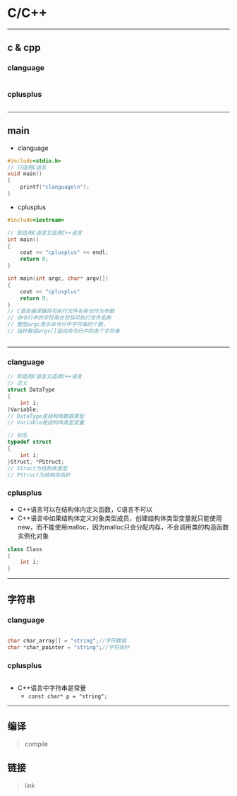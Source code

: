 # C/C++


---
## c & cpp
### clanguage

```c

```
### cplusplus
```cpp

```


---
## main

- clanguage
``` c
#include<stdio.h>
// 只适用C语言
void main()
{
    printf("clanguage\n");
}
```

- cplusplus
``` cpp
#include<iostream>

// 即适用C语言又适用C++语言
int main()
{
    cout << "cplusplus" << endl;
    return 0;
}

int main(int argc, char* argv[])
{
    cout << "cplusplus"
    return 0;
}
// C语言编译器将可执行文件名称也作为参数
// 命令行中的字符串也包括可执行文件名称
// 整型argc表示命令行中字符串的个数，
// 指针数组argv[]指向命令行中的各个字符串



```
---
### clanguage

```c
// 即适用C语言又适用C++语言
// 定义
struct DataType
{
    int i;
}Variable;
// DataType是结构体数据类型
// Variable是结构体类型变量

// 别名
typedef struct
{
    int i;
}Struct, *PStruct;
// Struct为结构体类型
// PStruct为结构体指针


```
### cplusplus

- C++语言可以在结构体内定义函数，C语言不可以
- C++语言中如果结构体定义对象类型成员，创建结构体类型变量就只能使用new，而不能使用malloc，因为malloc只会分配内存，不会调用类的构造函数实例化对象

```cpp
class Class
{
    int i;
}

```
---
## 字符串

### clanguage

```c

char char_array[] = "string";//字符数组
char *char_pointer = "string";//字符指针

```
### cplusplus
```cpp

```

- C++语言中字符串是常量
    - `const char* p = "string";`


---
## 编译
> compile
## 链接
> link
